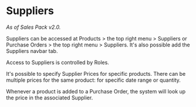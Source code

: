 # Suppliers

*As of Sales Pack v2.0.*

Suppliers can be accessed at Products > the top right menu > Suppliers or Purchase Orders > the top right menu > Suppliers. It's also possible add the Suppliers navbar tab.

Access to Suppliers is controlled by Roles.

It's possible to specify Supplier Prices for specific products. There can be multiple prices for the same product: for specific date range or quantity.

Whenever a product is added to a Purchase Order, the system will look up the price in the associated Supplier.
